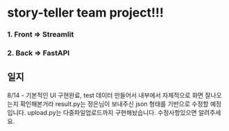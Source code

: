 # story-teller team project!!!

### 1. Front => Streamlit
### 2. Back => FastAPI


## 일지
8/14 - 기본적인 UI 구현완료, test 데이터 만들어서 내부에서 자체적으로 화면 잘나오는지 확인해본거라 result.py는 정은님이 보내주신 json 형태를 기반으로 수정할 예정입니다.
upload.py는 다중파일업로드까지 구현해놨습니다. 수정사항있으면 알려주세요.